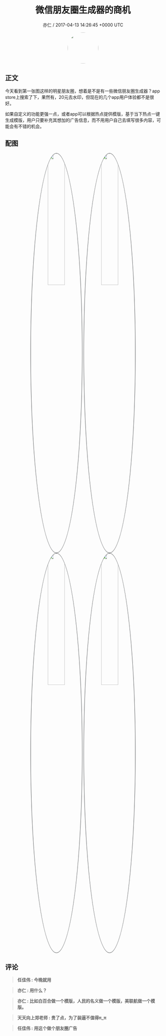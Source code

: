 <h1 align="center">微信朋友圈生成器的商机</h1>
<p align="center">
    <a>亦仁 / 2017-04-13 14:26:45 &#43;0000 UTC</a>
</p>

<div align="center">
    <img src="https://images.zsxq.com/Fn3NQqCN8nuGF86yZPXSbEsl0mb3?e=1590940799&amp;token=kIxbL07-8jAj8w1n4s9zv64FuZZNEATmlU_Vm6zD:pfbNc8W3hS0oYG_hyXXh_rHMHuc=" width="100" height="100" style="border:1px solid;border-radius:50%; color:#ffffff"/>
</div>

## 正文

<div>
  
今天看到第一张图这样的明星朋友圈，想着是不是有一些微信朋友圈生成器？app store上搜索了下，果然有，20元去水印，但现在的几个app用户体验都不是很好。

如果自定义的功能更强一点，或者app可以根据热点提供模版，基于当下热点一键生成模版，用户只要补充其想加的广告信息，而不用用户自己去填写很多内容，可能会有不错的机会。
</div>

## 配图
<div class="image" align="center">

<img src="https://images.zsxq.com/FuGOnR6Y9ZmzZIsqxdwRdQ0rc1AD?imageMogr2/auto-orient/thumbnail/800x/format/jpg/blur/1x0/quality/75&amp;e=1590940799&amp;token=kIxbL07-8jAj8w1n4s9zv64FuZZNEATmlU_Vm6zD:HQv9JrC5Vs03mc2L58_srVJaKwY=" width="33%" height="33%" style="border:1px solid;border-radius:50%; color:#3c3f41"/>

<img src="https://images.zsxq.com/Fj4Jx2n6tImUUOg0W1OJN6f45VFK?e=1590940799&amp;token=kIxbL07-8jAj8w1n4s9zv64FuZZNEATmlU_Vm6zD:Btaf3zIuxNOHsR6mhyjLb5y063E=" width="33%" height="33%" style="border:1px solid;border-radius:50%; color:#3c3f41"/>

<img src="https://images.zsxq.com/Fn9ajbSkLZe5GxcwTkKR8sOR4o9M?imageMogr2/auto-orient/thumbnail/800x/format/jpg/blur/1x0/quality/75&amp;e=1590940799&amp;token=kIxbL07-8jAj8w1n4s9zv64FuZZNEATmlU_Vm6zD:IN0Uq-oWAvdCcyvsTqO6EU6Qsr4=" width="33%" height="33%" style="border:1px solid;border-radius:50%; color:#3c3f41"/>

<img src="https://images.zsxq.com/Fu5W5m52EctAx38HGt2xJHE8wFUq?imageMogr2/auto-orient/thumbnail/800x/format/jpg/blur/1x0/quality/75&amp;e=1590940799&amp;token=kIxbL07-8jAj8w1n4s9zv64FuZZNEATmlU_Vm6zD:BlT6jR0DTZb_pQugggNc8lR4z9U=" width="33%" height="33%" style="border:1px solid;border-radius:50%; color:#3c3f41"/>

</div>

## 评论

<div align="left">
<div>

<blockquote >
<span> <strong>任佳伟 : 今晚就用 </strong></span>
</blockquote>

<blockquote >
<span> <strong>亦仁 : 用什么？ </strong></span>
</blockquote>

<blockquote >
<span> <strong>亦仁 : 比如白百合做一个模版，人民的名义做一个模版，美联航做一个模版。 </strong></span>
</blockquote>

<blockquote >
<span> <strong>天天向上郑老师 : 贵了点，为了装逼不值得π_π </strong></span>
</blockquote>

<blockquote >
<span> <strong>任佳伟 : 用这个做个朋友圈广告 </strong></span>
</blockquote>

</div>
</div>